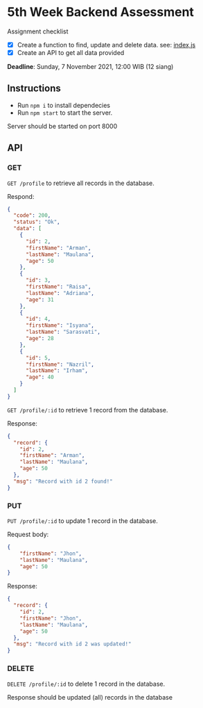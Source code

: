 # 5th Week Backend Assessment
Assignment checklist
- [x] Create a function to find, update and delete data. see: [index,js](index.js)
- [x] Create an API to get all data provided

**Deadline**: Sunday, 7 November 2021, 12:00 WIB (12 siang)

## Instructions
- Run ```npm i``` to install dependecies
- Run ```npm start``` to start the server.

Server should be started on port 8000

## API
### GET
```GET /profile``` to retrieve all records in the database.

Respond:
```json
{
  "code": 200,
  "status": "Ok",
  "data": [
    {
      "id": 2,
      "firstName": "Arman",
      "lastName": "Maulana",
      "age": 50
    },
    {
      "id": 3,
      "firstName": "Raisa",
      "lastName": "Adriana",
      "age": 31
    },
    {
      "id": 4,
      "firstName": "Isyana",
      "lastName": "Sarasvati",
      "age": 28
    },
    {
      "id": 5,
      "firstName": "Nazril",
      "lastName": "Irham",
      "age": 40
    }
  ]
}

```

```GET /profile/:id``` to retrieve 1 record from the database.

Response:
```json
{
  "record": {
    "id": 2,
    "firstName": "Arman",
    "lastName": "Maulana",
    "age": 50
  },
  "msg": "Record with id 2 found!"
}
```

### PUT
```PUT /profile/:id``` to update 1 record in the database.

Request body:
```json
{
    "firstName": "Jhon",
    "lastName": "Maulana",
    "age": 50
}
```

Response:
```json
{
  "record": {
    "id": 2,
    "firstName": "Jhon",
    "lastName": "Maulana",
    "age": 50
  },
  "msg": "Record with id 2 was updated!"
}
```


### DELETE
```DELETE /profile/:id``` to delete 1 record in the database.

Response should be updated (all) records in the database